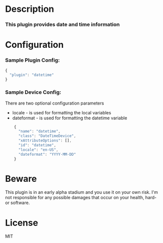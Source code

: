 # Description
### This plugin provides date and time information

# Configuration
### Sample Plugin Config:
```javascript
{
  "plugin": "datetime"
}
```

### Sample Device Config:
There are two optional configuration parameters
* locale - is used for formatting the local variables
* dateformat - is used for formatting the datetime variable

```javascript
    {
      "name": "datetime",
      "class": "DateTimeDevice",
      "xAttributeOptions": [],
      "id": "datetime",
      "locale": "en-US",
      "dateformat": "YYYY-MM-DD"
    }
```

# Beware
This plugin is in an early alpha stadium and you use it on your own risk.
I'm not responsible for any possible damages that occur on your health, hard- or software.

# License
MIT
